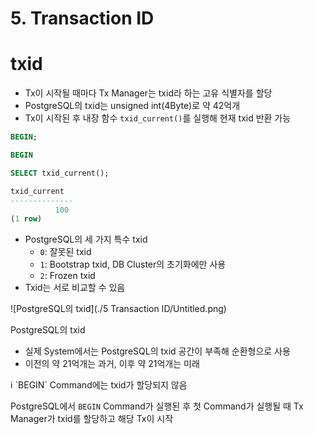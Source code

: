 # 5. Transaction ID

# txid

- Tx이 시작될 때마다 Tx Manager는 txid라 하는 고유 식별자를 할당
- PostgreSQL의 txid는 unsigned int(4Byte)로 약 42억개
- Tx이 시작된 후 내장 함수 `txid_current()`를 실행해 현재 txid 반환 가능

```sql
BEGIN;

BEGIN

SELECT txid_current();

txid_current 
--------------
          100
(1 row)
```

- PostgreSQL의 세 가지 특수 txid
    - `0`: 잘못된 txid
    - `1`: Bootstrap txid, DB Cluster의 초기화에만 사용
    - `2`: Frozen txid
- Txid는 서로 비교할 수 있음

![PostgreSQL의 txid](./5 Transaction ID/Untitled.png)

PostgreSQL의 txid

- 실제 System에서는 PostgreSQL의 txid 공간이 부족해 순환형으로 사용
- 이전의 약 21억개는 과거, 이후 약 21억개는 미래

<aside>
ℹ️ `BEGIN` Command에는 txid가 할당되지 않음

PostgreSQL에서 `BEGIN` Command가 실행된 후 첫 Command가 실행될 때 Tx Manager가 txid를 할당하고 해당 Tx이 시작

</aside>
